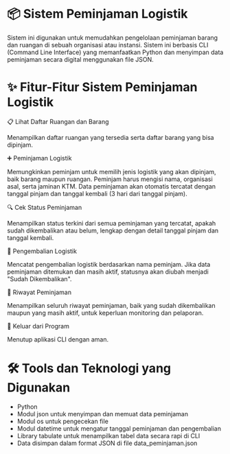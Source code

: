# 📦 Sistem Peminjaman Logistik
Sistem ini digunakan untuk memudahkan pengelolaan peminjaman barang dan ruangan di sebuah organisasi atau instansi. Sistem ini berbasis CLI (Command Line Interface) yang memanfaatkan Python dan menyimpan data peminjaman secara digital menggunakan file JSON.

# ✨ Fitur-Fitur Sistem Peminjaman Logistik
📋 Lihat Daftar Ruangan dan Barang

Menampilkan daftar ruangan yang tersedia serta daftar barang yang bisa dipinjam.

➕ Peminjaman Logistik

Memungkinkan peminjam untuk memilih jenis logistik yang akan dipinjam, baik barang maupun ruangan. Peminjam harus mengisi nama, organisasi asal, serta jaminan KTM. Data peminjaman akan otomatis tercatat dengan tanggal pinjam dan tanggal kembali (3 hari dari tanggal pinjam).

🔍 Cek Status Peminjaman

Menampilkan status terkini dari semua peminjaman yang tercatat, apakah sudah dikembalikan atau belum, lengkap dengan detail tanggal pinjam dan tanggal kembali.

🔄 Pengembalian Logistik

Mencatat pengembalian logistik berdasarkan nama peminjam. Jika data peminjaman ditemukan dan masih aktif, statusnya akan diubah menjadi "Sudah Dikembalikan".

📜 Riwayat Peminjaman

Menampilkan seluruh riwayat peminjaman, baik yang sudah dikembalikan maupun yang masih aktif, untuk keperluan monitoring dan pelaporan.

🚪 Keluar dari Program

Menutup aplikasi CLI dengan aman.

# 🛠️ Tools dan Teknologi yang Digunakan
- Python
- Modul json untuk menyimpan dan memuat data peminjaman
- Modul os untuk pengecekan file
- Modul datetime untuk mengatur tanggal peminjaman dan pengembalian
- Library tabulate untuk menampilkan tabel data secara rapi di CLI
- Data disimpan dalam format JSON di file data_peminjaman.json
